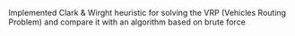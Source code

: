 Implemented Clark & Wirght heuristic for solving the VRP (Vehicles Routing Problem) and compare it with an algorithm based on brute force
